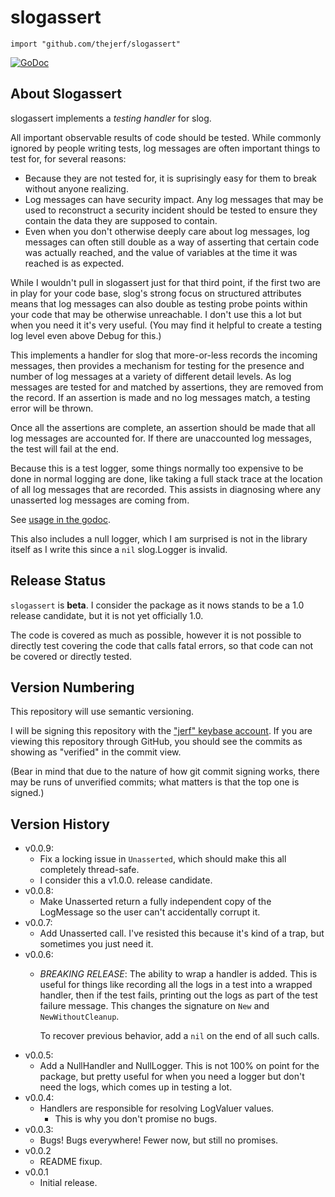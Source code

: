 # slogassert


    import "github.com/thejerf/slogassert"

[![GoDoc](https://pkg.go.dev/badge/github.com/thejerf/slogassert)](https://pkg.go.dev/github.com/thejerf/slogassert)

## About Slogassert

slogassert implements a _testing handler_ for slog.

All important observable results of code should be tested. While
commonly ignored by people writing tests, log messages are often
important things to test for, for several reasons:

 * Because they are not tested for, it is suprisingly easy for them to
   break without anyone realizing.
 * Log messages can have security impact. Any log messages that may be
   used to reconstruct a security incident should be tested to ensure
   they contain the data they are supposed to contain.
 * Even when you don't otherwise deeply care about log
   messages, log messages can often still double as a way of asserting
   that certain code was actually reached, and the value of variables
   at the time it was reached is as expected.
   
While I wouldn't pull in slogassert just for that third point, if the
first two are in play for your code base, slog's strong focus on
structured attributes means that log messages can also double as
testing probe points within your code that may be otherwise
unreachable. I don't use this a lot but when you need it it's very
useful. (You may find it helpful to create a testing log level even
above Debug for this.)

This implements a handler for slog that more-or-less records the
incoming messages, then provides a mechanism for testing for the
presence and number of log messages at a variety of different detail
levels. As log messages are tested for and matched by assertions, they
are removed from the record. If an assertion is made and no log
messages match, a testing error will be thrown.

Once all the assertions are complete, an assertion should be made that
all log messages are accounted for. If there are unaccounted log
messages, the test will fail at the end.

Because this is a test logger, some things normally too expensive to
be done in normal logging are done, like taking a full stack trace at
the location of all log messages that are recorded. This assists in
diagnosing where any unasserted log messages are coming from.

See [usage in the godoc](https://pkg.go.dev/github.com/thejerf/slogassert).

This also includes a null logger, which I am surprised is not in the
library itself as I write this since a `nil` slog.Logger is invalid.

## Release Status

`slogassert` is **beta**. I consider the package as it nows stands to
be a 1.0 release candidate, but it is not yet officially 1.0.

The code is covered as much as possible, however it is not possible to
directly test covering the code that calls fatal errors, so that code
can not be covered or directly tested.

## Version Numbering

This repository will use semantic versioning.

I will be signing this repository with the ["jerf" keybase
account](https://keybase.io/jerf). If you are viewing this repository
through GitHub, you should see the commits as showing as "verified" in
the commit view.

(Bear in mind that due to the nature of how git commit signing works,
there may be runs of unverified commits; what matters is that the top
one is signed.)

## Version History

* v0.0.9:
  * Fix a locking issue in `Unasserted`, which should make this all
    completely thread-safe.
  * I consider this a v1.0.0. release candidate.
* v0.0.8:
  * Make Unasserted return a fully independent copy of the LogMessage
    so the user can't accidentally corrupt it.
* v0.0.7:
  * Add Unasserted call. I've resisted this because it's kind of a
    trap, but sometimes you just need it.
* v0.0.6:
  * *BREAKING RELEASE*: The ability to wrap a handler is added.
    This is useful for things like recording all the logs in a test
    into a wrapped handler, then if the test fails, printing out the
    logs as part of the test failure message. This changes the
    signature on `New` and `NewWithoutCleanup`.
    
    To recover previous behavior, add a `nil` on the end of all such calls.
* v0.0.5:
  * Add a NullHandler and NullLogger. This is not 100% on point for
    the package, but pretty useful for when you need a logger but
    don't need the logs, which comes up in testing a lot.
* v0.0.4:
  * Handlers are responsible for resolving LogValuer values.
    * This is why you don't promise no bugs.
* v0.0.3:
  * Bugs! Bugs everywhere! Fewer now, but still no promises.
* v0.0.2
  * README fixup.
* v0.0.1
  * Initial release.

